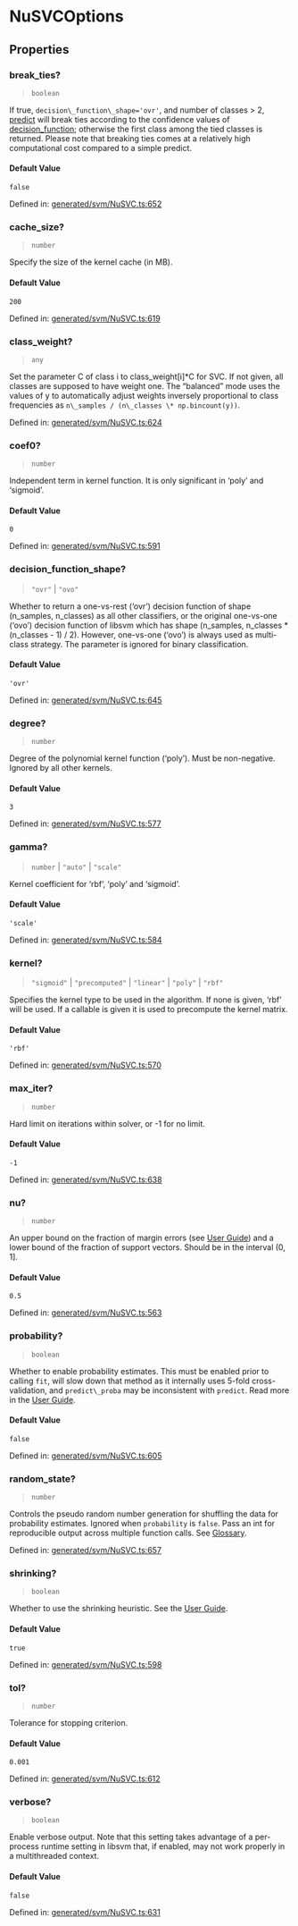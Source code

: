 # NuSVCOptions

## Properties

### break\_ties?

> `boolean`

If true, `decision\_function\_shape='ovr'`, and number of classes > 2, [predict](../../glossary.html#term-predict) will break ties according to the confidence values of [decision\_function](../../glossary.html#term-decision_function); otherwise the first class among the tied classes is returned. Please note that breaking ties comes at a relatively high computational cost compared to a simple predict.

#### Default Value

`false`

Defined in:  [generated/svm/NuSVC.ts:652](https://github.com/transitive-bullshit/scikit-learn-ts/blob/92ab806/packages/sklearn/src/generated/svm/NuSVC.ts#L652)

### cache\_size?

> `number`

Specify the size of the kernel cache (in MB).

#### Default Value

`200`

Defined in:  [generated/svm/NuSVC.ts:619](https://github.com/transitive-bullshit/scikit-learn-ts/blob/92ab806/packages/sklearn/src/generated/svm/NuSVC.ts#L619)

### class\_weight?

> `any`

Set the parameter C of class i to class\_weight\[i\]\*C for SVC. If not given, all classes are supposed to have weight one. The “balanced” mode uses the values of y to automatically adjust weights inversely proportional to class frequencies as `n\_samples / (n\_classes \* np.bincount(y))`.

Defined in:  [generated/svm/NuSVC.ts:624](https://github.com/transitive-bullshit/scikit-learn-ts/blob/92ab806/packages/sklearn/src/generated/svm/NuSVC.ts#L624)

### coef0?

> `number`

Independent term in kernel function. It is only significant in ‘poly’ and ‘sigmoid’.

#### Default Value

`0`

Defined in:  [generated/svm/NuSVC.ts:591](https://github.com/transitive-bullshit/scikit-learn-ts/blob/92ab806/packages/sklearn/src/generated/svm/NuSVC.ts#L591)

### decision\_function\_shape?

> `"ovr"` \| `"ovo"`

Whether to return a one-vs-rest (‘ovr’) decision function of shape (n\_samples, n\_classes) as all other classifiers, or the original one-vs-one (‘ovo’) decision function of libsvm which has shape (n\_samples, n\_classes \* (n\_classes - 1) / 2). However, one-vs-one (‘ovo’) is always used as multi-class strategy. The parameter is ignored for binary classification.

#### Default Value

`'ovr'`

Defined in:  [generated/svm/NuSVC.ts:645](https://github.com/transitive-bullshit/scikit-learn-ts/blob/92ab806/packages/sklearn/src/generated/svm/NuSVC.ts#L645)

### degree?

> `number`

Degree of the polynomial kernel function (‘poly’). Must be non-negative. Ignored by all other kernels.

#### Default Value

`3`

Defined in:  [generated/svm/NuSVC.ts:577](https://github.com/transitive-bullshit/scikit-learn-ts/blob/92ab806/packages/sklearn/src/generated/svm/NuSVC.ts#L577)

### gamma?

> `number` \| `"auto"` \| `"scale"`

Kernel coefficient for ‘rbf’, ‘poly’ and ‘sigmoid’.

#### Default Value

`'scale'`

Defined in:  [generated/svm/NuSVC.ts:584](https://github.com/transitive-bullshit/scikit-learn-ts/blob/92ab806/packages/sklearn/src/generated/svm/NuSVC.ts#L584)

### kernel?

> `"sigmoid"` \| `"precomputed"` \| `"linear"` \| `"poly"` \| `"rbf"`

Specifies the kernel type to be used in the algorithm. If none is given, ‘rbf’ will be used. If a callable is given it is used to precompute the kernel matrix.

#### Default Value

`'rbf'`

Defined in:  [generated/svm/NuSVC.ts:570](https://github.com/transitive-bullshit/scikit-learn-ts/blob/92ab806/packages/sklearn/src/generated/svm/NuSVC.ts#L570)

### max\_iter?

> `number`

Hard limit on iterations within solver, or -1 for no limit.

#### Default Value

`-1`

Defined in:  [generated/svm/NuSVC.ts:638](https://github.com/transitive-bullshit/scikit-learn-ts/blob/92ab806/packages/sklearn/src/generated/svm/NuSVC.ts#L638)

### nu?

> `number`

An upper bound on the fraction of margin errors (see [User Guide](../svm.html#nu-svc)) and a lower bound of the fraction of support vectors. Should be in the interval (0, 1\].

#### Default Value

`0.5`

Defined in:  [generated/svm/NuSVC.ts:563](https://github.com/transitive-bullshit/scikit-learn-ts/blob/92ab806/packages/sklearn/src/generated/svm/NuSVC.ts#L563)

### probability?

> `boolean`

Whether to enable probability estimates. This must be enabled prior to calling `fit`, will slow down that method as it internally uses 5-fold cross-validation, and `predict\_proba` may be inconsistent with `predict`. Read more in the [User Guide](../svm.html#scores-probabilities).

#### Default Value

`false`

Defined in:  [generated/svm/NuSVC.ts:605](https://github.com/transitive-bullshit/scikit-learn-ts/blob/92ab806/packages/sklearn/src/generated/svm/NuSVC.ts#L605)

### random\_state?

> `number`

Controls the pseudo random number generation for shuffling the data for probability estimates. Ignored when `probability` is `false`. Pass an int for reproducible output across multiple function calls. See [Glossary](../../glossary.html#term-random_state).

Defined in:  [generated/svm/NuSVC.ts:657](https://github.com/transitive-bullshit/scikit-learn-ts/blob/92ab806/packages/sklearn/src/generated/svm/NuSVC.ts#L657)

### shrinking?

> `boolean`

Whether to use the shrinking heuristic. See the [User Guide](../svm.html#shrinking-svm).

#### Default Value

`true`

Defined in:  [generated/svm/NuSVC.ts:598](https://github.com/transitive-bullshit/scikit-learn-ts/blob/92ab806/packages/sklearn/src/generated/svm/NuSVC.ts#L598)

### tol?

> `number`

Tolerance for stopping criterion.

#### Default Value

`0.001`

Defined in:  [generated/svm/NuSVC.ts:612](https://github.com/transitive-bullshit/scikit-learn-ts/blob/92ab806/packages/sklearn/src/generated/svm/NuSVC.ts#L612)

### verbose?

> `boolean`

Enable verbose output. Note that this setting takes advantage of a per-process runtime setting in libsvm that, if enabled, may not work properly in a multithreaded context.

#### Default Value

`false`

Defined in:  [generated/svm/NuSVC.ts:631](https://github.com/transitive-bullshit/scikit-learn-ts/blob/92ab806/packages/sklearn/src/generated/svm/NuSVC.ts#L631)
